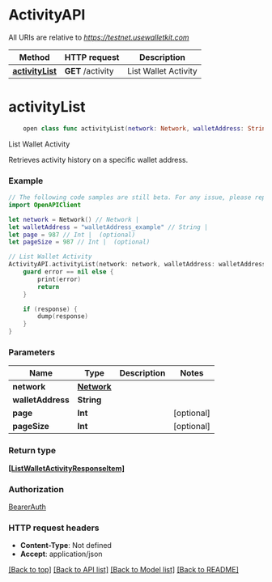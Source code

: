 # ActivityAPI

All URIs are relative to *https://testnet.usewalletkit.com*

Method | HTTP request | Description
------------- | ------------- | -------------
[**activityList**](ActivityAPI.md#activitylist) | **GET** /activity | List Wallet Activity


# **activityList**
```swift
    open class func activityList(network: Network, walletAddress: String, page: Int? = nil, pageSize: Int? = nil, completion: @escaping (_ data: [ListWalletActivityResponseItem]?, _ error: Error?) -> Void)
```

List Wallet Activity

Retrieves activity history on a specific wallet address.

### Example
```swift
// The following code samples are still beta. For any issue, please report via http://github.com/OpenAPITools/openapi-generator/issues/new
import OpenAPIClient

let network = Network() // Network | 
let walletAddress = "walletAddress_example" // String | 
let page = 987 // Int |  (optional)
let pageSize = 987 // Int |  (optional)

// List Wallet Activity
ActivityAPI.activityList(network: network, walletAddress: walletAddress, page: page, pageSize: pageSize) { (response, error) in
    guard error == nil else {
        print(error)
        return
    }

    if (response) {
        dump(response)
    }
}
```

### Parameters

Name | Type | Description  | Notes
------------- | ------------- | ------------- | -------------
 **network** | [**Network**](.md) |  | 
 **walletAddress** | **String** |  | 
 **page** | **Int** |  | [optional] 
 **pageSize** | **Int** |  | [optional] 

### Return type

[**[ListWalletActivityResponseItem]**](ListWalletActivityResponseItem.md)

### Authorization

[BearerAuth](../README.md#BearerAuth)

### HTTP request headers

 - **Content-Type**: Not defined
 - **Accept**: application/json

[[Back to top]](#) [[Back to API list]](../README.md#documentation-for-api-endpoints) [[Back to Model list]](../README.md#documentation-for-models) [[Back to README]](../README.md)

